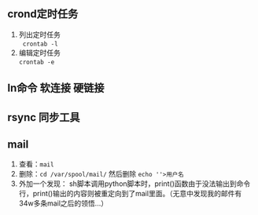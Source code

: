 
## crond定时任务
1. 列出定时任务    
``` crontab -l```  
2. 编辑定时任务   
```crontab -e```   

## ln命令 软连接 硬链接
## rsync 同步工具
## mail
1. 查看：```mail```   
2. 删除：```cd /var/spool/mail/``` 然后删除 ```echo ''>用户名```         
3. 外加一个发现： sh脚本调用python脚本时，print()函数由于没法输出到命令行，print()输出的内容则被重定向到了mail里面。（无意中发现我的邮件有34w多条mail之后的领悟...）
